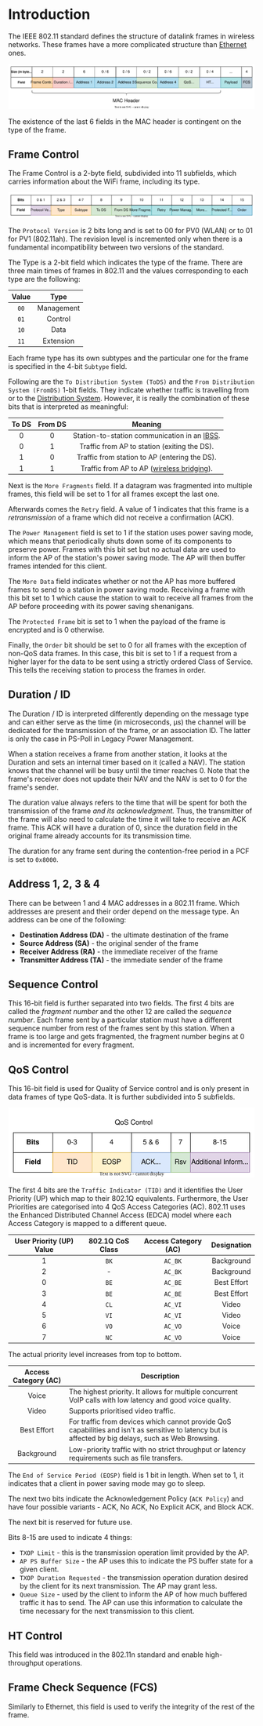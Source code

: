 # Introduction
The IEEE 802.11 standard defines the structure of datalink frames in wireless networks. These frames have a more complicated structure than [Ethernet](../Ethernet%20(IEEE%20802.3).md) ones.

![](Resources/Images/WLAN_Frame.svg)

The existence of the last 6 fields in the MAC header is contingent on the type of the frame.

## Frame Control
The Frame Control is a 2-byte field, subdivided into 11 subfields, which carries information about the WiFi frame, including its type. 

![](Resources/Images/WLAN_Frame_Control.svg)

The `Protocol Version` is 2 bits long and is set to 00 for PV0 (WLAN) or to 01 for PV1 (802.11ah). The revision level is incremented only when there is a fundamental incompatibility between two versions of the standard.

The Type is a 2-bit field which indicates the type of the frame. There are three main times of frames in 802.11 and the values corresponding to each type are the following:

|Value|Type|
|:-----:|:----:|
| `00` | Management |
| `01` | Control |
| `10` | Data |
| `11` | Extension |

Each frame type has its own subtypes and the particular one for the frame is specified in the 4-bit `Subtype` field. 

Following are the `To Distribution System (ToDS)` and the `From Distribution System (FromDS)` 1-bit fields. They indicate whether traffic is travelling from or to the [Distribution System](../../The%20TCP-IP%20Suite%20and%20the%20OSI%20Model/(1)%20The%20Physical%20Layer.md#the-distribution-system). However, it is really the combination of these bits that is interpreted as meaningful:

|To DS|From DS|Meaning|
|:-----:|:--------:|:---------:|
|0|0|Station-to-station communication in an [IBSS](../../The%20TCP-IP%20Suite%20and%20the%20OSI%20Model/(1)%20The%20Physical%20Layer.md#independent-basic-service-set-ibss). |
|0|1|Traffic from AP to station (exiting the DS).|
|1|0|Traffic from station to AP (entering the DS).|
|1|1|Traffic from AP to AP ([wireless bridging](../../The%20TCP-IP%20Suite%20and%20the%20OSI%20Model/(1)%20The%20Physical%20Layer.md#workgroup-bridge)).|

Next is the `More Fragments` field. If a datagram was fragmented into multiple frames, this field will be set to 1 for all frames except the last one. 

Afterwards comes the `Retry` field. A value of 1 indicates that this frame is a *retransmission* of a frame which did not receive a confirmation (ACK).

The `Power Management` field is set to 1 if the station uses power saving mode, which means that periodically shuts down some of its components to preserve power. Frames with this bit set but no actual data are used to inform the AP of the station's power saving mode. The AP will then buffer frames intended for this client.

The `More Data` field indicates whether or not the AP has more buffered frames to send to a station in power saving mode. Receiving a frame with this bit set to 1 which cause the station to wait to receive all frames from the AP before proceeding with its power saving shenanigans. 

The `Protected Frame` bit is set to 1 when the payload of the frame is encrypted and is 0 otherwise. 

Finally, the `Order` bit should be set to 0 for all frames with the exception of non-QoS data frames. In this case, this bit is set to 1 if a request from a higher layer for the data to be sent using a strictly ordered Class of Service. This tells the receiving station to process the frames in order.

## Duration / ID
The Duration / ID is interpreted differently depending on the message type and can either serve as the time (in microseconds, μs) the channel will be dedicated for the transmission of the frame, or an association ID. The latter is only the case in PS-Poll in Legacy Power Management.

When a station receives a frame from another station, it looks at the Duration and sets an internal timer based on it (called a NAV). The station knows that the channel will be busy until the timer reaches 0. Note that the frame's receiver does not update their NAV and the NAV is set to 0 for the frame's sender.

The duration value always refers to the time that will be spent for both the transmission of the frame *and its acknowledgment.* Thus, the transmitter of the frame will also need to calculate the time it will take to receive an ACK frame. This ACK will have a duration of 0, since the duration field in the original frame already accounts for its transmission time.

The duration for any frame sent during the contention-free period in a PCF is set to `0x8000`.

## Address 1, 2, 3 & 4
There can be between 1 and 4 MAC addresses in a 802.11 frame. Which addresses are present and their order depend on the message type. An address can be one of the following:
- **Destination Address (DA)** - the ultimate destination of the frame
- **Source Address (SA)** - the original sender of the frame
- **Receiver Address (RA)** - the immediate receiver of the frame
- **Transmitter Address (TA)** - the immediate sender of the frame

## Sequence Control
This 16-bit field is further separated into two fields. The first 4 bits are called the *fragment number* and the other 12 are called the *sequence number*. Each frame sent by a particular station must have a different sequence number from rest of the frames sent by this station. When a frame is too large and gets fragmented, the fragment number begins at 0 and is incremented for every fragment.

## QoS Control
This 16-bit field is used for Quality of Service control and is only present in data frames of type QoS-data. It is further subdivided into 5 subfields.

![](Resources/Images/MAC_Header_QoS.svg)

The first 4 bits are the `Traffic Indicator (TID)` and it identifies the User Priority (UP) which map to their 802.1Q equivalents. Furthermore, the User Priorities are categorised into 4 QoS Access Categories (AC). 802.11 uses the Enhanced Distributed Channel Access (EDCA) model where each Access Category is mapped to a different queue.

|User Priority (UP) Value|802.1Q CoS Class|Access Category (AC)|Designation|
|:-----------------:|:------------------:|:-----------------------:|:-----------:|
|1|`BK`|`AC_BK`|Background|
|2|-|`AC_BK`|Background|
|0|`BE`|`AC_BE`|Best Effort|
|3|`BE`|`AC_BE`|Best Effort|
|4|`CL`|`AC_VI`|Video|
|5|`VI`|`AC_VI`|Video|
|6|`VO`|`AC_VO`|Voice|
|7|`NC`|`AC_VO`|Voice|

The actual priority level increases from top to bottom. 

|Access Category (AC)|Description|
|:----------------------:|------------|
|Voice|The highest priority. It allows for multiple concurrent VoIP calls with low latency and good voice quality.
|Video|Supports prioritised video traffic.|
|Best Effort|For traffic from devices which cannot provide QoS capabilities and isn't as sensitive to latency but is affected by big delays, such as Web Browsing.|
|Background|Low-priority traffic with no strict throughput or latency requirements such as file transfers.|

The `End of Service Period (EOSP)` field is 1 bit in length. When set to 1, it indicates that a client in power saving mode may go to sleep.

The next two bits indicate the Acknowledgement Policy (`ACK Policy`) and have four possible variants - ACK, No ACK, No Explicit ACK, and Block ACK.

The next bit is reserved for future use.

Bits 8-15 are used to indicate 4 things:
- `TXOP Limit` - this is the transmission operation limit provided by the AP.
- `AP PS Buffer Size` - the AP uses this to indicate the PS buffer state for a given client.
- `TXOP Duration Requested` - the transmission operation duration desired by the client for its next transmission. The AP may grant less.
- `Queue Size` - used by the client to inform the AP of how much buffered traffic it has to send. The AP can use this information to calculate the time necessary for the next transmission to this client.

## HT Control
This field was introduced in the 802.11n standard and enable high-throughput operations.

## Frame Check Sequence (FCS)
Similarly to Ethernet, this field is used to verify the integrity of the rest of the frame.



